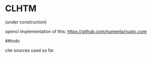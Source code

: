# CLHTM
(under construction)

opencl implementation of this: https://github.com/numenta/nupic.core

##todo

cite sources used so far.
